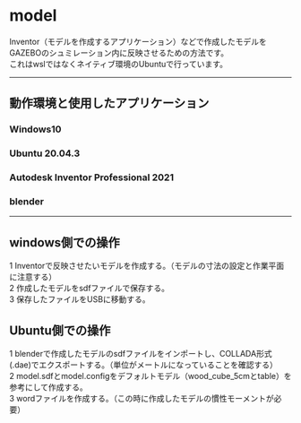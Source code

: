 # model

Inventor（モデルを作成するアプリケーション）などで作成したモデルをGAZEBOのシュミレーション内に反映させるための方法です。
<br>
これはwslではなくネイティブ環境のUbuntuで行っています。

---
## 動作環境と使用したアプリケーション

### Windows10
### Ubuntu 20.04.3
### Autodesk Inventor Professional 2021
### blender
---
## windows側での操作

1 Inventorで反映させたいモデルを作成する。（モデルの寸法の設定と作業平面に注意する）
<br>
2 作成したモデルをsdfファイルで保存する。
<br>
3 保存したファイルをUSBに移動する。

## Ubuntu側での操作

1 blenderで作成したモデルのsdfファイルをインポートし、COLLADA形式(.dae)でエクスポートする。（単位がメートルになっていることを確認する）
<br>
2 model.sdfとmodel.configをデフォルトモデル（wood_cube_5cmとtable）を参考にして作成する。
<br>
3 wordファイルを作成する。（この時に作成したモデルの慣性モーメントが必要）
